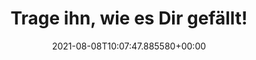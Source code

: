 ---
date: '2021-08-08T10:07:47.885580+00:00'
found_at: '2014-12-17'
found_url: http://www.amorelie.de/dessous/slips-strings/besondere-hoeschen/perlenstringpanty-acapricho-schwarz/
title: Trage ihn, wie es Dir gefällt!
---